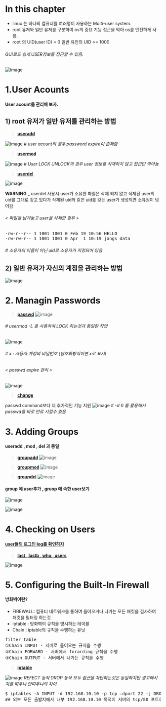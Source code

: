 # In this chapter
+ linux 는 하나의 컴퓨터를 여러명이 사용하는 Multi-user system.
+ root 유저와 일반 유저를 구분하여 os의 중요 기능 접근을 막아 os를 안전하게 사용. 
+  root 의 UID(user ID)  = 0 일반 유전의 UID >= 1000 

###### GUI로도 쉽게 USER정보를 접근할 수 있음. 
![image](https://user-images.githubusercontent.com/78835559/113229266-945ee800-92d1-11eb-85f8-5fb5899aeac0.png)


# 1.User Acounts
#### User acount를 관리해 보자. 
## 1) root 유저가 일반 유저를 관리하는 방법 

> [**useradd**]()

![image](https://user-images.githubusercontent.com/78835559/113229331-be180f00-92d1-11eb-85eb-6a64f058800a.png)
*# user acount의 경우 password expire이 존재함*

> [**usermod**]()

![image](https://user-images.githubusercontent.com/78835559/113229429-eef84400-92d1-11eb-87f5-a8f91d60d35e.png)
*# User LOCK UNLOCK의 경우 user 정보를 삭재하지 않고 접근만 막아놈*

> [**userdel**]()

![image](https://user-images.githubusercontent.com/78835559/113229941-efdda580-92d2-11eb-93d8-71cebf78377a.png)

**WARNING** _ userdel 사용시 user가 소유한 파일은 삭제 되지 않고 삭제된 user의 uid를 그대로 갖고 있다가 삭제된 uid와 같은 uid를 갖는 user가 생성되면 소유권이 넘어감

###### < 파일을 남겨놓고 user을 삭재한 경우 >
<pre>
-rw-r--r-- 1 1001 1001 0 Feb 19 10:56 HELLO
-rw-rw-r-- 1 1001 1001 0 Apr  1 10:19 jangs_data
</pre>
###### *# 소유자의 이름이 아닌 uid로 소유자가 지정되어 있음*


## 2) 일반 유저가 자신의 계정을 관리하는 방법 
![image](https://user-images.githubusercontent.com/78835559/113229826-b3aa4500-92d2-11eb-8169-60d728877c21.png)

# 2. Managin Passwords
> [**passwd**]()
![image](https://user-images.githubusercontent.com/78835559/113230551-31228500-92d4-11eb-87d0-3a8fb66d3fe9.png)
###### *# usermod -L 을 사용하여 LOCK 하는것과 동일한 작업*

![image](https://user-images.githubusercontent.com/78835559/113230588-48fa0900-92d4-11eb-8b09-a2191b5798d3.png)
###### *# x : 사용자 계정의 비밀번호 (암호화방식이면 x로 표시)*

###### < passwd expire 관리 >
![image](https://user-images.githubusercontent.com/78835559/113230664-78107a80-92d4-11eb-9d3e-3ed64f76868c.png)

> [**change**]()

passwd command보다 더 추가적인 기능 지원
![image](https://user-images.githubusercontent.com/78835559/113230736-9c6c5700-92d4-11eb-88ff-623521e077be.png)
*# -d 0 를 활용해서 passwd를 바로 만료 시킬수 있음*

# 3. Adding Groups
#### useradd , mod , del 과 동일


> [**groupadd**]()
![image](https://user-images.githubusercontent.com/78835559/113230843-db021180-92d4-11eb-89b3-30d5c6e20071.png)

> [**groupmod**]()
![image](https://user-images.githubusercontent.com/78835559/113230850-ddfd0200-92d4-11eb-8217-4964d81d97ba.png)

> [**groupdel**]()
![image](https://user-images.githubusercontent.com/78835559/113230863-e1908900-92d4-11eb-9b4b-54bb6d185984.png)

#### group 에 user추가 , gruop 에 속한 user보기  
![image](https://user-images.githubusercontent.com/78835559/113230909-0127b180-92d5-11eb-8310-2e6fd67f3f85.png)

![image](https://user-images.githubusercontent.com/78835559/113230923-097fec80-92d5-11eb-85d2-8aa2a66b1093.png)

# 4. Checking on Users
#### [user들의 로그인 log를 확인하자]()
> [**last , lastb , who , users**]()

![image](https://user-images.githubusercontent.com/78835559/113230986-2c120580-92d5-11eb-89fb-8445e3a1815c.png)


# 5. Configuring the Built-In Firewall
#### 방화벽이란?
+ FIREWALL: 컴퓨터 네트워크를 통하여 들어오거나 나가는 모든 패킷을 검사하여 패킷을 필터링 하는것 
+ iptable : 방화벽의 규칙을 명시하는 테이블 
+ Chain  : iptable의 규칙을 수행하는 유닛

<pre>
filter table  
①Chain INPUT - 서버로 들어오는 규칙을 수행
②Chain FORWARD - 서버에서 forarding 규칙을 수행
③Chain OUTPUT - 서버에서 나가는 규칙을 수행 
</pre>

> [**iptable**]()

![image](https://user-images.githubusercontent.com/78835559/113231166-97f46e00-92d5-11eb-8b5b-48953c95c875.png)
*REFECT 동작 DROP 동작 모두 접근을 차단하는것은 동일하지만 경고메시지를 띠우냐 안띠우냐의 차이*

<pre>
$ iptables -A INPUT -d 192.168.10.10 -p tcp –dport 22 -j DROP
## 외부 모든 출발지에서 내부 192.168.10.10 목적지 서버의 tcp/80 포트로의 접근을 차단
</pre>

